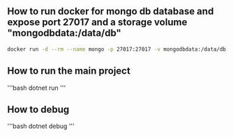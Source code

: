 ## How to run docker for mongo db database and expose port 27017 and a storage volume "mongodbdata:/data/db"
```bash
docker run -d --rm --name mongo -p 27017:27017 -v mongodbdata:/data/db mongo
```

## How to run the main project
'''bash
dotnet run
'''

## How to debug
'''bash
dotnet debug
'''
